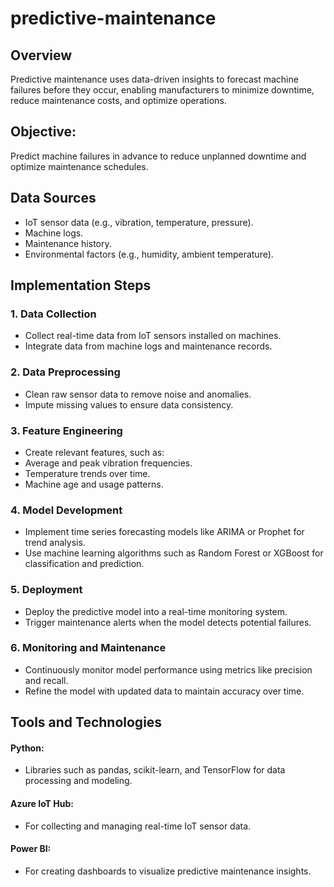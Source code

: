 # predictive-maintenance
## Overview
Predictive maintenance uses data-driven insights to forecast machine failures before they occur, enabling manufacturers to minimize downtime, reduce maintenance costs, and optimize operations.
## Objective: 
Predict machine failures in advance to reduce unplanned downtime and optimize maintenance schedules.
## Data Sources
-	IoT sensor data (e.g., vibration, temperature, pressure).
-	Machine logs.
-	Maintenance history.
-	Environmental factors (e.g., humidity, ambient temperature).
## Implementation Steps
### 1.	Data Collection
-	Collect real-time data from IoT sensors installed on machines.
-	Integrate data from machine logs and maintenance records.
### 2.	Data Preprocessing
-	Clean raw sensor data to remove noise and anomalies.
-	Impute missing values to ensure data consistency.
### 3.	Feature Engineering
-	Create relevant features, such as:
   - Average and peak vibration frequencies.
   - Temperature trends over time.
   - Machine age and usage patterns.
### 4.	Model Development
-	Implement time series forecasting models like ARIMA or Prophet for trend analysis.
-	Use machine learning algorithms such as Random Forest or XGBoost for classification and prediction.
### 5.	Deployment
-	Deploy the predictive model into a real-time monitoring system.
-	Trigger maintenance alerts when the model detects potential failures.
### 6.	Monitoring and Maintenance
-	Continuously monitor model performance using metrics like precision and recall.
-	Refine the model with updated data to maintain accuracy over time.

## Tools and Technologies
#### Python: 
- Libraries such as pandas, scikit-learn, and TensorFlow for data processing and modeling.
#### Azure IoT Hub: 
- For collecting and managing real-time IoT sensor data.
#### Power BI: 
- For creating dashboards to visualize predictive maintenance insights.

